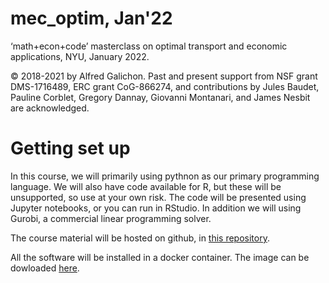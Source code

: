 # mec_optim, Jan'22
‘math+econ+code’ masterclass on optimal transport and economic applications, NYU, January 2022.

© 2018-2021 by Alfred Galichon. Past and present support from NSF grant DMS-1716489, ERC grant CoG-866274, and contributions by Jules Baudet, Pauline Corblet, Gregory Dannay, Giovanni Montanari, and James Nesbit are acknowledged.

# Getting set up

In this course, we will primarily using pythnon as our primary programming language. We will also have code available for R, but these will be unsupported, so use at your own risk. The code will be presented using Jupyter notebooks, or you can run in RStudio. In addition we will using Gurobi, a commercial linear programming solver. 

The course material will be hosted on github, in [this repository](https://github.com/math-econ-code/mec_optim). 

All the software will be installed in a docker container. The image can be dowloaded [here](https://hub.docker.com/repository/docker/alfredgalichon/mec_optim).
